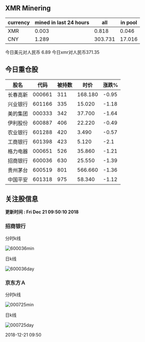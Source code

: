 ## XMR Minering

|currency|mined in last 24 hours|all|in pool|
|---|---|---|---|
|XMR|0.003|0.818|0.046|
|CNY|1.289|303.731|17.016|

今日美元对人民币 6.89	今日xmr对人民币371.35


## 今日重仓股 

|股名|代码|被持数|时价|涨跌%|
|---|---|---|---|---|
|长春高新|000661|311|168.180|-0.95|
|兴业银行|601166|335|15.020|-1.18|
|美的集团|000333|342|37.700|-1.64|
|伊利股份|600887|406|22.220|-0.49|
|农业银行|601288|420|3.490|-0.57|
|工商银行|601398|423|5.120|-2.1|
|格力电器|000651|526|35.860|-1.21|
|招商银行|600036|630|25.550|-1.39|
|贵州茅台|600519|801|566.660|-1.36|
|中国平安|601318|975|58.340|-1.12|

## 关注股信息
**更新时间 : Fri Dec 21 09:50:10 2018**
### 招商银行 
分时k线

![600036min](http://image.sinajs.cn/newchart/min/n/sh600036.gif)

日k线

![600036day](http://image.sinajs.cn/newchart/daily/n/sh600036.gif)

### 京东方Ａ 
分时k线

![000725min](http://image.sinajs.cn/newchart/min/n/sz000725.gif)

日k线

![000725day](http://image.sinajs.cn/newchart/daily/n/sz000725.gif)

2018-12-21 09:50